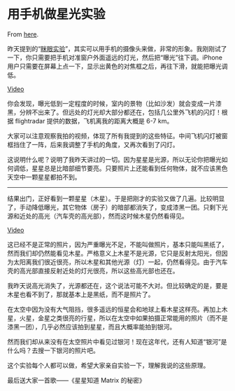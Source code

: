 # 用手机做星光实验

From [here](https://yinwang1.substack.com/p/f94).

<span>昨天提到的“</span>[眯眼实验](https://yinwang1.substack.com/p/638)<span>”，其实可以用手机的摄像头来做，非常的形象。我刚刚试了一下，你只需要把手机对准窗户外面遥远的灯光，然后把“曝光”往下调。iPhone 用户只需要在屏幕上点一下，显示出黄色的对焦框之后，再往下滑，就能把曝光调低。</span>

[Video](https://www.youtube-nocookie.com/embed/_uhoVkXhhdc)

你会发现，曝光低到一定程度的时候，室内的景物（比如沙发）就会变成一片漆黑，分辨不出来了。但远处的灯光却大部分都还在，包括几公里外飞机的闪灯！根据 flightradar 提供的数据，飞机离我的距离大概是 6-7 km。

大家可以注意观察我拍的视频，体现了所有我提到的这些特征。中间飞机闪灯被窗框挡住了一阵，后来我调整了手机的角度，又再次看到了闪灯。

这说明什么呢？说明了我昨天讲过的一切。因为星星是光源，所以无论你把曝光如何调低，星星总是比暗部细节要亮。只要照片上还能看到任何物体，就不应该黑色天空中一颗星星都拍不到。

* * *

结果出门，正好看到一颗星星（木星）。于是把刚才的实验又做了几遍。比较明显了，手动降低曝光，其它物体（房子）的暗部都消失了，变成漆黑一团。只剩下光源和近处的高光（汽车壳的高光部），然而这时候木星仍然看得见。

[Video](https://www.youtube-nocookie.com/embed/GsynBl8ZtBw)

这已经不是正常的照片，因为严重曝光不足，不能叫做照片，基本只能叫黑纸了，然而我们却仍然能看见木星。严格意义上木星不是光源，它只是反射太阳光，但因为太阳离我们很近很亮，所以木星和其他光源（灯）一起，仍然看得见。由于汽车壳的高光部直接反射近处的灯光很亮，所以这些高光部也还在。

我昨天说高光消失了，光源都还在，这个说法可能不大对。但比较确定的是，要是木星也看不到了，那就基本上是黑纸，而不是照片了。

在太空中因为没有大气阻挡，很多遥远的恒星会和地球上看木星这样亮。再加上木星，火星，金星之类很亮的行星，所以在太空中如果拍摄正常能用的照片（而不是漆黑一团），几乎必然应该拍到星星，而且大概率能拍到银河。

然而我们却从来没有在太空照片中看见过银河！现在这年代，还有人知道“银河”是什么吗？去搜一下银河的照片吧。

这个实验每个人都可以做，希望大家亲自实验一下，理解我说的这些原理。

最后送大家一首歌——《星星知道 Matrix 的秘密》

